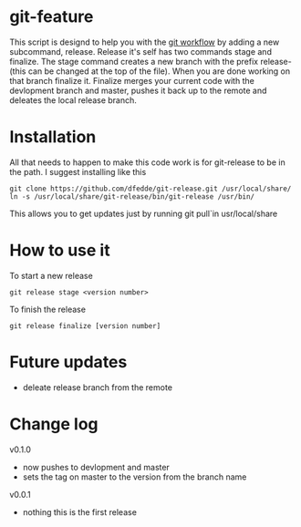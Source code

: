 git-feature
=========== 
This script is designd to help you with the [git workflow]( https://www.atlassian.com/git/workflows#!workflow-gitflow ) by adding a new subcommand, release.
Release it's self has two commands stage and finalize. 
The stage command creates a new branch with the prefix release- (this can be changed at the top of the file). 
When you are done working on that branch finalize it. 
Finalize merges your current code with the devlopment branch and master, pushes it back up to the remote and deleates the local release branch.

Installation
============
All that needs to happen to make this code work is for git-release to be in the path.
I suggest installing like this

    git clone https://github.com/dfedde/git-release.git /usr/local/share/
    ln -s /usr/local/share/git-release/bin/git-release /usr/bin/

This allows you to get updates just by running git pull`in usr/local/share

How to use it
=============
To start a new release 
    
    git release stage <version number>

To finish the release 
    
    git release finalize [version number]
    
Future updates
==============
- deleate release branch from the remote


Change log
==========

v0.1.0
- now pushes to devlopment and master
- sets the tag on master to the version from the branch name

v0.0.1
- nothing this is the first release
